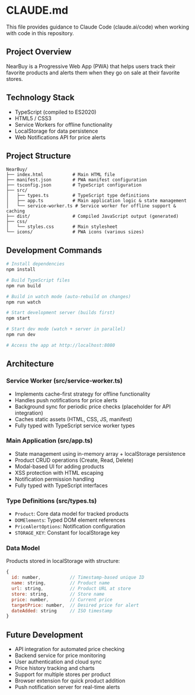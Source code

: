 # CLAUDE.md

This file provides guidance to Claude Code (claude.ai/code) when working with code in this repository.

## Project Overview

NearBuy is a Progressive Web App (PWA) that helps users track their favorite products and alerts them when they go on sale at their favorite stores.

## Technology Stack

- TypeScript (compiled to ES2020)
- HTML5 / CSS3
- Service Workers for offline functionality
- LocalStorage for data persistence
- Web Notifications API for price alerts

## Project Structure

```
NearBuy/
├── index.html           # Main HTML file
├── manifest.json        # PWA manifest configuration
├── tsconfig.json        # TypeScript configuration
├── src/
│   ├── types.ts         # TypeScript type definitions
│   ├── app.ts           # Main application logic & state management
│   └── service-worker.ts # Service worker for offline support & caching
├── dist/                # Compiled JavaScript output (generated)
├── css/
│   └── styles.css       # Main stylesheet
└── icons/               # PWA icons (various sizes)
```

## Development Commands

```bash
# Install dependencies
npm install

# Build TypeScript files
npm run build

# Build in watch mode (auto-rebuild on changes)
npm run watch

# Start development server (builds first)
npm start

# Start dev mode (watch + server in parallel)
npm run dev

# Access the app at http://localhost:8080
```

## Architecture

### Service Worker (src/service-worker.ts)
- Implements cache-first strategy for offline functionality
- Handles push notifications for price alerts
- Background sync for periodic price checks (placeholder for API integration)
- Caches static assets (HTML, CSS, JS, manifest)
- Fully typed with TypeScript service worker types

### Main Application (src/app.ts)
- State management using in-memory array + localStorage persistence
- Product CRUD operations (Create, Read, Delete)
- Modal-based UI for adding products
- XSS protection with HTML escaping
- Notification permission handling
- Fully typed with TypeScript interfaces

### Type Definitions (src/types.ts)
- `Product`: Core data model for tracked products
- `DOMElements`: Typed DOM element references
- `PriceAlertOptions`: Notification configuration
- `STORAGE_KEY`: Constant for localStorage key

### Data Model
Products stored in localStorage with structure:
```javascript
{
  id: number,           // Timestamp-based unique ID
  name: string,         // Product name
  url: string,          // Product URL at store
  store: string,        // Store name
  price: number,        // Current price
  targetPrice: number,  // Desired price for alert
  dateAdded: string     // ISO timestamp
}
```

## Future Development

- API integration for automated price checking
- Backend service for price monitoring
- User authentication and cloud sync
- Price history tracking and charts
- Support for multiple stores per product
- Browser extension for quick product addition
- Push notification server for real-time alerts